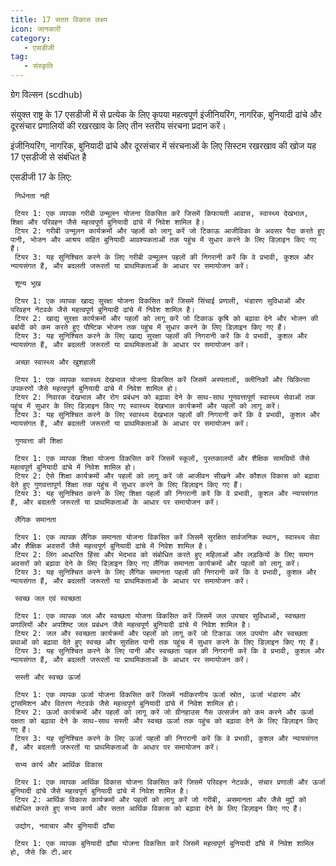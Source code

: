 ```yaml
---
title: 17 सतत विकास लक्ष्य
icon: जानकारी
category:
   - एसडीजी
tag:
   - संस्कृति
---
```

ग्रेग विल्सन (scdhub)

संयुक्त राष्ट्र के 17 एसडीजी में से प्रत्येक के लिए कृपया महत्वपूर्ण इंजीनियरिंग, नागरिक, बुनियादी ढांचे और दूरसंचार प्रणालियों की रखरखाव के लिए तीन स्तरीय संरचना प्रदान करें।

इंजीनियरिंग, नागरिक, बुनियादी ढांचे और दूरसंचार में संरचनाओं के लिए सिस्टम रखरखाव की खोज
यह 17 एसडीजी से संबंधित है


एसडीजी 17 के लिए:


     निर्धनता नही

     टियर 1: एक व्यापक गरीबी उन्मूलन योजना विकसित करें जिसमें किफायती आवास, स्वास्थ्य देखभाल, शिक्षा और परिवहन जैसे महत्वपूर्ण बुनियादी ढांचे में निवेश शामिल है।
     टियर 2: गरीबी उन्मूलन कार्यक्रमों और पहलों को लागू करें जो टिकाऊ आजीविका के अवसर पैदा करते हुए पानी, भोजन और आश्रय सहित बुनियादी आवश्यकताओं तक पहुंच में सुधार करने के लिए डिज़ाइन किए गए हैं।
     टियर 3: यह सुनिश्चित करने के लिए गरीबी उन्मूलन पहलों की निगरानी करें कि वे प्रभावी, कुशल और न्यायसंगत हैं, और बदलती जरूरतों या प्राथमिकताओं के आधार पर समायोजन करें।

     शून्य भूख

     टियर 1: एक व्यापक खाद्य सुरक्षा योजना विकसित करें जिसमें सिंचाई प्रणाली, भंडारण सुविधाओं और परिवहन नेटवर्क जैसे महत्वपूर्ण बुनियादी ढांचे में निवेश शामिल है।
     टियर 2: खाद्य सुरक्षा कार्यक्रमों और पहलों को लागू करें जो टिकाऊ कृषि को बढ़ावा देने और भोजन की बर्बादी को कम करते हुए पौष्टिक भोजन तक पहुंच में सुधार करने के लिए डिज़ाइन किए गए हैं।
     टियर 3: यह सुनिश्चित करने के लिए खाद्य सुरक्षा पहलों की निगरानी करें कि वे प्रभावी, कुशल और न्यायसंगत हैं, और बदलती जरूरतों या प्राथमिकताओं के आधार पर समायोजन करें।

     अच्छा स्वास्थ्य और खुशहाली

     टियर 1: एक व्यापक स्वास्थ्य देखभाल योजना विकसित करें जिसमें अस्पतालों, क्लीनिकों और चिकित्सा उपकरणों जैसे महत्वपूर्ण बुनियादी ढांचे में निवेश शामिल हो।
     टियर 2: निवारक देखभाल और रोग प्रबंधन को बढ़ावा देने के साथ-साथ गुणवत्तापूर्ण स्वास्थ्य सेवाओं तक पहुंच में सुधार के लिए डिज़ाइन किए गए स्वास्थ्य देखभाल कार्यक्रमों और पहलों को लागू करें।
     टियर 3: यह सुनिश्चित करने के लिए स्वास्थ्य देखभाल पहलों की निगरानी करें कि वे प्रभावी, कुशल और न्यायसंगत हैं, और बदलती जरूरतों या प्राथमिकताओं के आधार पर समायोजन करें।

     गुणवत्ता की शिक्षा

     टियर 1: एक व्यापक शिक्षा योजना विकसित करें जिसमें स्कूलों, पुस्तकालयों और शैक्षिक सामग्रियों जैसे महत्वपूर्ण बुनियादी ढांचे में निवेश शामिल हो।
     टियर 2: ऐसे शिक्षा कार्यक्रमों और पहलों को लागू करें जो आजीवन सीखने और कौशल विकास को बढ़ावा देते हुए गुणवत्तापूर्ण शिक्षा तक पहुंच में सुधार करने के लिए डिज़ाइन किए गए हैं।
     टियर 3: यह सुनिश्चित करने के लिए शिक्षा पहलों की निगरानी करें कि वे प्रभावी, कुशल और न्यायसंगत हैं, और बदलती जरूरतों या प्राथमिकताओं के आधार पर समायोजन करें।

     लैंगिक समानता

     टियर 1: एक व्यापक लैंगिक समानता योजना विकसित करें जिसमें सुरक्षित सार्वजनिक स्थान, स्वास्थ्य सेवा और शैक्षिक अवसरों जैसे महत्वपूर्ण बुनियादी ढांचे में निवेश शामिल है।
     टियर 2: लिंग आधारित हिंसा और भेदभाव को संबोधित करते हुए महिलाओं और लड़कियों के लिए समान अवसरों को बढ़ावा देने के लिए डिज़ाइन किए गए लैंगिक समानता कार्यक्रमों और पहलों को लागू करें।
     टियर 3: यह सुनिश्चित करने के लिए लैंगिक समानता पहलों की निगरानी करें कि वे प्रभावी, कुशल और न्यायसंगत हैं, और बदलती जरूरतों या प्राथमिकताओं के आधार पर समायोजन करें।

     स्वच्छ जल एवं स्वच्छता

     टियर 1: एक व्यापक जल और स्वच्छता योजना विकसित करें जिसमें जल उपचार सुविधाओं, स्वच्छता प्रणालियों और अपशिष्ट जल प्रबंधन जैसे महत्वपूर्ण बुनियादी ढांचे में निवेश शामिल है।
     टियर 2: जल और स्वच्छता कार्यक्रमों और पहलों को लागू करें जो टिकाऊ जल उपयोग और स्वच्छता प्रथाओं को बढ़ावा देते हुए स्वच्छ और सुरक्षित पानी तक पहुंच में सुधार करने के लिए डिज़ाइन किए गए हैं।
     टियर 3: यह सुनिश्चित करने के लिए पानी और स्वच्छता पहल की निगरानी करें कि वे प्रभावी, कुशल और न्यायसंगत हैं, और बदलती जरूरतों या प्राथमिकताओं के आधार पर समायोजन करें।

     सस्ती और स्वच्छ ऊर्जा

     टियर 1: एक व्यापक ऊर्जा योजना विकसित करें जिसमें नवीकरणीय ऊर्जा स्रोत, ऊर्जा भंडारण और ट्रांसमिशन और वितरण नेटवर्क जैसे महत्वपूर्ण बुनियादी ढांचे में निवेश शामिल हो।
     टियर 2: ऊर्जा कार्यक्रमों और पहलों को लागू करें जो ग्रीनहाउस गैस उत्सर्जन को कम करने और ऊर्जा दक्षता को बढ़ावा देने के साथ-साथ सस्ती और स्वच्छ ऊर्जा तक पहुंच को बढ़ावा देने के लिए डिज़ाइन किए गए हैं।
     टियर 3: यह सुनिश्चित करने के लिए ऊर्जा पहलों की निगरानी करें कि वे प्रभावी, कुशल और न्यायसंगत हैं, और बदलती जरूरतों या प्राथमिकताओं के आधार पर समायोजन करें।

     सभ्य कार्य और आर्थिक विकास

     टियर 1: एक व्यापक आर्थिक विकास योजना विकसित करें जिसमें परिवहन नेटवर्क, संचार प्रणाली और ऊर्जा बुनियादी ढांचे जैसे महत्वपूर्ण बुनियादी ढांचे में निवेश शामिल है।
     टियर 2: आर्थिक विकास कार्यक्रमों और पहलों को लागू करें जो गरीबी, असमानता और जैसे मुद्दों को संबोधित करते हुए सभ्य कार्य और सतत आर्थिक विकास को बढ़ावा देने के लिए डिज़ाइन किए गए हैं।

     उद्योग, नवाचार और बुनियादी ढाँचा

     टियर 1: एक व्यापक बुनियादी ढाँचा योजना विकसित करें जिसमें महत्वपूर्ण बुनियादी ढाँचे में निवेश शामिल हो, जैसे कि टी.आर
